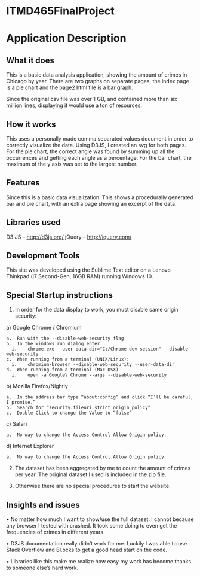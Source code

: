# ITMD465FinalProject
# Application Description
## What it does
This is a basic data analysis application, showing the amount of crimes in Chicago by year. There are two graphs on separate pages, the index page is a pie chart and the page2 html file is a bar graph. 

Since the original csv file was over 1 GB, and contained more than six million lines, displaying it would use a ton of resources.
## How it works
This uses a personally made comma separated values document in order to correctly visualize the data. Using D3JS, I created an svg for both pages. For the pie chart, the correct angle was found by summing up all the occurrences and getting each angle as a percentage. For the bar chart, the maximum of the y axis was set to the largest number. 
## Features
Since this is a basic data visualization. This shows a procedurally generated bar and pie chart, with an extra page showing an excerpt of the data.
## Libraries used
D3 JS – http://d3js.org/
jQuery – http://jquery.com/
## Development Tools
This site was developed using the Sublime Text editor on a Lenovo Thinkpad (i7 Second-Gen, 16GB RAM) running Windows 10.
## Special Startup instructions
1)	In order for the data display to work, you must disable same origin security:

  a)	Google Chrome / Chromium
  
    a.	Run with the --disable-web-security flag
    b.	In the windows run dialog enter:
      i.	chrome.exe --user-data-dir="C:/Chrome dev session" --disable-web-security
    c.	When running from a terminal (UNIX/Linux):
      i.	chromium-browser --disable-web-security --user-data-dir
    d.	When running from a terminal (Mac OSX)
      i.	open -a Google\ Chrome --args --disable-web-security
  b)	Mozilla Firefox/Nightly
  
    a.	In the address bar type “about:config” and click “I’ll be careful, I promise.”
    b.	Search for “security.fileuri.strict_origin_policy”
    c.	Double Click to change the Value to “false”
  c)	Safari
  
    a.	No way to change the Access Control Allow Origin policy.
  d)	Internet Explorer
  
    a.	No way to change the Access Control Allow Origin policy.
  2)	The dataset has been aggregated by me to count the amount of crimes per year. The original dataset I used is included in the zip file.
  
  3)	Otherwise there are no special procedures to start the website.
## Insights and issues
•	No matter how much I want to show/use the full dataset. I cannot because any browser I tested with crashed. It took some doing to even get the frequencies of crimes in different years.

•	D3JS documentation really didn’t work for me. Luckily I was able to use Stack Overflow and Bl.ocks to get a good head start on the code.

•	Libraries like this make me realize how easy my work has become thanks to someone else’s hard work. 


